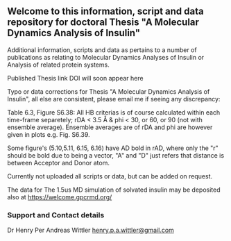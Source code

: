## Welcome to this information, script and data repository for doctoral Thesis "A Molecular Dynamics Analysis of Insulin"

Additional information, scripts and data as pertains to a number of publications as relating to Molecular Dynamics Analyses of Insulin or Analysis of related protein systems.

Published Thesis link DOI will soon appear here

Typo or data corrections for Thesis "A Molecular Dynamics Analysis of Insulin", all else are consistent, please email me if seeing any discrepancy:

Table 6.3, Figure S6.38: All HB criterias is of course calculated within each time-frame separetely; rDA < 3.5 Å & phi < 30, or 60, or 90 (not with ensemble average). Ensemble averages are of rDA and phi are however given in plots e.g. Fig. S6.39.

Some figure's (5.10,5.11, 6.15, 6.16) have AD bold in rAD, where only the "r" should be bold due to being a vector, "A" and "D" just refers that distance is between Acceptor and Donor atom.



Currently not uploaded all scripts or data, but can be added on request.



The data for The 1.5us MD simulation of solvated insulin may be deposited also at https://welcome.gpcrmd.org/ 



### Support and Contact details

Dr Henry Per Andreas Wittler
henry.p.a.wittler@gmail.com
